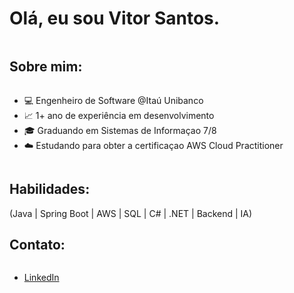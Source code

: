 # Olá, eu sou Vitor Santos.
 <div style="display: inline-block"></div>
 
 ## Sobre mim:
 <div style="display: inline-block">
   <ul>
     <li>💻 Engenheiro de Software @Itaú Unibanco</li>
     <li>📈 1+ ano de experiência em desenvolvimento</li>
     <li>🎓 Graduando em Sistemas de Informaçao 7/8</li>
     <li>☁️ Estudando para obter a certificaçao AWS Cloud Practitioner</li>
   </ul>
 </div>
 
 ## Habilidades:
 <div style="display: inline-block">
(Java | Spring Boot | AWS | SQL | C# | .NET | Backend | IA)
 </div>
 
 ## Contato:
 <div style="display: inline-block">
   <ul>
     <li><a href="https://www.linkedin.com/in/vitor-santos-alves/">LinkedIn</a></li>
   </ul>
 </div>
 
